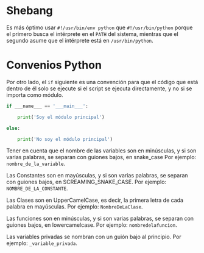 # Shebang 

Es más óptimo usar `#!/usr/bin/env python` que `#!/usr/bin/python` porque el primero busca el intérprete en el `PATH` del sistema, mientras que el segundo asume que el intérprete está en `/usr/bin/python`.

# Convenios Python

Por otro lado, el `if` siguiente es una convención para que el código que está dentro de él solo se ejecute si el script se ejecuta directamente, y no si se importa como módulo.

```python
if ___name___ == '___main___': 

    print('Soy el módulo principal')

else:

    print('No soy el módulo principal')
```

Tener en cuenta que el nombre de las variables son en minúsculas, y si son varias palabras, se separan con guiones bajos, en snake_case Por ejemplo: `nombre_de_la_variable`.

Las Constantes son en mayúsculas, y si son varias palabras, se separan con guiones bajos, en SCREAMING_SNAKE_CASE. Por ejemplo: `NOMBRE_DE_LA_CONSTANTE`.

Las Clases son en UpperCamelCase, es decir, la primera letra de cada palabra en mayúsculas. Por ejemplo: `NombreDeLaClase`.

Las funciones son en minúsculas, y si son varias palabras, se separan con guiones bajos, en lowercamelcase. Por ejemplo: `nombredelafuncion`.

Las variables privadas se nombran con un guión bajo al principio. Por ejemplo: `_variable_privada`.


